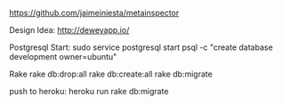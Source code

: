 https://github.com/jaimeiniesta/metainspector

Design Idea:
http://deweyapp.io/

Postgresql Start:
sudo service postgresql start
psql -c "create database development owner=ubuntu"


Rake
rake db:drop:all
rake db:create:all
rake db:migrate

push to heroku:
heroku run rake db:migrate
